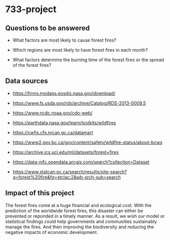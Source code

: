 # 733-project

## Questions to be answered

* What factors are most likely to cause forest fires?

* Which regions are most likely to have forest fires in each month? 

* What factors determine the burning time of the forest fires or the spread of the forest fires?


## Data sources

* https://firms.modaps.eosdis.nasa.gov/download/

* https://www.fs.usda.gov/rds/archive/Catalog/RDS-2013-0009.5

* https://www.ncdc.noaa.gov/cdo-web/

* https://earthdata.nasa.gov/learn/toolkits/wildfires

* https://cwfis.cfs.nrcan.gc.ca/datamart

* https://www2.gov.bc.ca/gov/content/safety/wildfire-status/about-bcws

* https://archive.ics.uci.edu/ml/datasets/forest+fires

* https://data-nifc.opendata.arcgis.com/search?collection=Dataset

* https://www.statcan.gc.ca/search/results/site-search?q=forest%20fire&fq=stclac:2&wb-srch-sub=search

## Impact of this project

The forest fires come at a huge financial and ecological cost. With the prediction of the worldwide forest fires, this disaster can either be prevented or reponded in a timely manner. As a result, we wish our model or statistical findings could help governments and communities sustainably manage the fires. And then improving the biodiversity and reducing the negative impacts of economic development. 